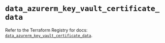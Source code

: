 # `data_azurerm_key_vault_certificate_data`

Refer to the Terraform Registry for docs: [`data_azurerm_key_vault_certificate_data`](https://registry.terraform.io/providers/hashicorp/azurerm/3.89.0/docs/data-sources/key_vault_certificate_data).
